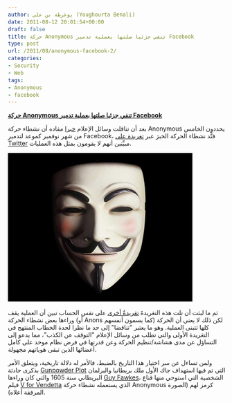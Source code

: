 ```yaml
---
author: يوغرطة بن علي (Youghourta Benali)
date: 2011-08-12 20:01:54+00:00
draft: false
title: حركة Anonymous تنفي جزئيا صلتها بعملية تدمير Facebook
type: post
url: /2011/08/anonymous-facebook-2/
categories:
- Security
- Web
tags:
- Anonymous
- facebook
---
```


[**حركة Anonymous تنفي جزئيا صلتها بعملية تدمير Facebook**](https://www.it-scoop.com/2011/08/anonymous-facebook-2/)




بعد أن تناقلت وسائل الإعلام [خبرا](../2011/08/anonymous-facebook/) مفاده أن نشطاء حركة Anonymous يحددون الخامس من شهر نوفمبر كموعد لتدمير Facebook، فنًّد نشطاء الحركة الخبرَ عبر [تغريدة على Twitter](https://twitter.com/#%21/anonops/status/101152229087657984) مبيِّنين أنهم لا يقومون بمثل هذه العمليات.




[![](Anonymous-mask.jpg)
](https://www.it-scoop.com/2011/08/anonymous-facebook-2/)




ثم ما لبثت أن تلت هذه التغريدةَ [تغريدةٌ أخرى](https://twitter.com/#%21/anonops/status/101194056008351744) على نفس الحساب تبين أن العملية يقف وراءها بعض نشطاء الحركة (أو Anons كما يسمون أنفسهم) لكن ذلك لا يعني أن الحركة كلها تتبنى العملية. وهو ما يعتبر "تناقضا" إلى حد ما نظرا لحدة الخطاب المنتهج في التغريدة الأولى والتي تطلب من وسائل الإعلام "التوقف عن الكذب"، مما يدعو إلى التساؤل عن مدى هشاشة/تنظيم الحركة وعن قدرتها في فرض نظام موحد على كامل أعضائها الذين تبقى هوياتهم مجهولة.




ولمن تساءل عن سر اختيار هذا التاريخ بالضبط، فالأمر له دلالة تاريخية، ويتعلق الأمر بذكرى حادثة [Gunpowder Plot](http://en.wikipedia.org/wiki/Gunpowder_Plot) التي تم فيها استهداف جاك الأول ملك بريطانيا والبرلمان البريطاني سنة 1605 والتي كان وراءها [Guy Fawkes](http://en.wikipedia.org/wiki/Guy_Fawkes)، الشخصية التي استوحي منها قناع فيلم [V for Vendetta](http://en.wikipedia.org/wiki/V_for_Vendetta) الذي يستعمله نشطاء حركة Anonymous كرمز لهم (الصورة المرفقة أعلاه).
